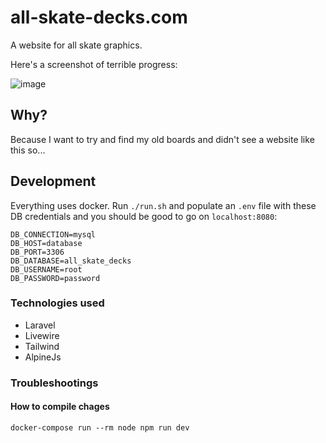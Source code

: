 # all-skate-decks.com

A website for all skate graphics.

Here's a screenshot of terrible progress:

![image](https://user-images.githubusercontent.com/9536682/183125468-564ead80-9546-428e-ab6b-41226de805a1.png)


## Why?

Because I want to try and find my old boards and didn't see a website like this so...

## Development

Everything uses docker. Run `./run.sh` and populate an `.env` file with these
DB credentials and you should be good to go on `localhost:8080`:

```
DB_CONNECTION=mysql
DB_HOST=database
DB_PORT=3306
DB_DATABASE=all_skate_decks
DB_USERNAME=root
DB_PASSWORD=password
```

### Technologies used

- Laravel
- Livewire
- Tailwind
- AlpineJs

### Troubleshootings

#### How to compile chages

```
docker-compose run --rm node npm run dev
```
